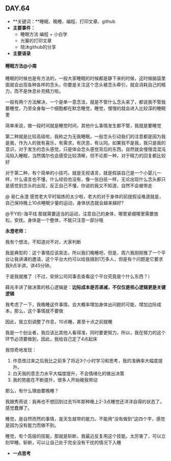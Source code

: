  ## DAY.64
+ **关键词：**睡眠、晚睡、编程、打印文章、github
+ **主要事件：**
    + 睡眠方法
编程    + 小白学
    + 光墓的打印文章
    + 晓沐github的分享
+ **主要语录**

#### 睡眠方法@小南

睡眠的时候也是有方法的，一般大家睡眠的时候都是静下来的时候，这时候脑袋里面就会出现各种各样的念头，你要是关注这个念头被念头牵引，就会消耗自己的精力，而不是休息补充精力啦。

一般有两个方法解决，一个是单一意念法，就是不管什么念头来了，都说我不管我要睡觉，乃至全身每一个细胞都在默念睡觉，睡觉，慢慢的就会进入比较深的睡眠里

简单来说，做一段时间就是睡觉时间，其他什么事情发生都不管，我就是要睡觉


第二种就是比较高级啦，我称之为无我睡眠。一般念头引动我们的注意都是因为我是我，作为人的我有喜乐，有需求，有厌恶，有认同。如果我不是我，我只是我的意识，对于发生的念头感觉，只是体会念头感觉背后的东西，自然就会慢慢混混沌沌陷入睡眠，当然偶尔也会感受比较清晰，但不论那一种，对于精力的回复都比较好

对于第二种，有个简单的小技巧，就是无视语言，就是假装自己是一个小婴儿一样，什么语言也不懂，什么经验也没有，像一张白纸一样，无论出现什么念头都只是感觉到念头的出现，反正自己不懂，你说的我又不知道，自然不会被带走

@ 易仁永澄 感觉老大平时锻炼的太少啦，老大的对于身体的前提假设难道就是，自己保持晚上10点睡眠少量的运动，身体状态就会越来越好?

@干Y的-海平线 那就需要适当的运动，注意自己的身体，哪里紧绷哪里需要放松，安抚。身体是一个整体，不能只注意一部分哦

**永澄老师：**

我有个想法，不知道对不对，大家判断

我是典型的：这个事情应该突击，所以我们晚睡吧，但是，周六我刚刚推了一个平台让我讲课的邀请，这个平台大约可以给我搞到1万多人，但是有个问题是它要求我9点半讲，讲45分钟。

于是我就推了（不过，安排公司同事去查看这个平台究竟是个什么东西？）

薛兆丰讲了做决策的核心逻辑是：**边际成本是否递减，不仅仅是核心逻辑更是关键逻辑**

我考虑了一下，我晚睡这件事情，会大概率增加身体出问题的可能，增加边际成本，那么，这个事情就不要做

因此，我立刻调整了作息，10点睡，甚至十点之前就睡

我是一个创业者，我应该比其他人看得准，同时要更努力，所以，我在努力的这个环节必须要做到，因此，我给自己定了4点起床

我惊奇地发现：

1. 作息改过来之后我比之前多了将近3个小时学习和思考，我的准确率大幅度提升。
2. 白天我的意志力水平大幅度提升，不会情绪化的做出决策
3. 我的势能在不断提升，很多人开始被我带动

那么，有什么理由要晚睡？

我跟秀燕说：我再也不想回到过去15年那种晚上2-3点睡觉还洋洋自得的状态了。感觉蠢爆了。

睡觉，是自然而然的事情，是天生就带的能力。不能用“没有做到”这四个字，感觉是因为没有能力而做不到。

睡觉，有个高级的技能，那就是斩断，我最近反复用这个技能，太厉害了，可以立刻早睡。斩断，可以让自己处于完全没有干扰的情况下入睡

+ **一点思考**